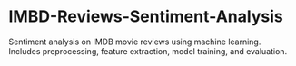 # IMBD-Reviews-Sentiment-Analysis
Sentiment analysis on IMDB movie reviews using machine learning. Includes preprocessing, feature extraction, model training, and evaluation.
